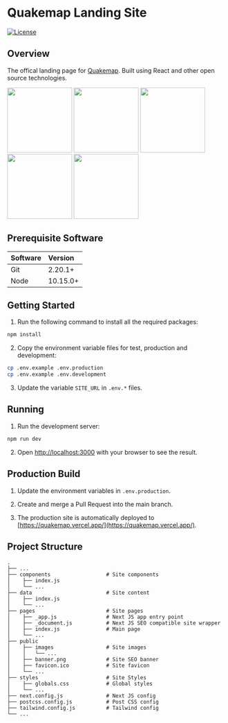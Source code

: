 # Quakemap Landing Site

[![License](https://img.shields.io/badge/license-MIT-brightgreen.svg?style=for-the-badge)](/LICENSE)

## Overview

The offical landing page for [Quakemap](https://play.google.com/store/apps/details?id=com.sal.quakemap). Built using React and other open source technologies.

<p float="left">
    <img src="https://images.squarespace-cdn.com/content/v1/5cc22d6593a63233d214110c/1597710652025-QEY2UL92MLE1E2BX4WSJ/Vercel+%28Zeit%29.jpg" height="150" width="150">
    <img src="https://seeklogo.com/images/N/next-js-logo-8FCFF51DD2-seeklogo.com.png" height="150" width="150">
    <img src="https://upload.wikimedia.org/wikipedia/commons/thumb/d/d5/Tailwind_CSS_Logo.svg/2048px-Tailwind_CSS_Logo.svg.png" height="150" width="150">
    <img src="https://miro.medium.com/max/400/1*mrOXGyIa3BlPK80peLmEbA.png" height="150" width="150">
    <img src="https://upload.wikimedia.org/wikipedia/commons/thumb/9/99/Unofficial_JavaScript_logo_2.svg/1024px-Unofficial_JavaScript_logo_2.svg.png" height="150" width="150">
</p>

## Prerequisite Software

| Software | Version  |
| :------- | :------- |
| Git      | 2.20.1+  |
| Node     | 10.15.0+ |

## Getting Started

1. Run the following command to install all the required packages:

```bash
npm install
```

2. Copy the environment variable files for test, production and development:

```bash
cp .env.example .env.production
cp .env.example .env.development
```

3. Update the variable `SITE_URL` in `.env.*` files.

## Running

1. Run the development server:

```bash
npm run dev
```

2. Open [http://localhost:3000](http://localhost:3000) with your browser to see the result.

## Production Build

1. Update the environment variables in `.env.production`.

2. Create and merge a Pull Request into the main branch.

3. The production site is automatically deployed to [https://quakemap.vercel.app/](https://quakemap.vercel.app/).

## Project Structure

    .
    ├── ...
    ├── components                  # Site components
    │    ├── index.js
    │    └── ...
    ├── data                        # Site content
    │    ├── index.js
    │    └── ...
    ├── pages                       # Site pages
    │    ├── _app.js                # Next JS app entry point
    │    ├── _document.js           # Next JS SEO compatible site wrapper
    │    ├── index.js               # Main page
    │    └── ...
    ├── public
    │    ├── images                 # Site images
    │    │   └── ...
    │    ├── banner.png             # Site SEO banner
    │    ├── favicon.ico            # Site favicon
    │    └── ...
    ├── styles                      # Site Styles
    │    ├── globals.css            # Global styles
    │    └── ...
    ├── next.config.js              # Next JS config
    ├── postcss.config.js           # Post CSS config
    ├── tailwind.config.js          # Tailwind config
    └── ...
